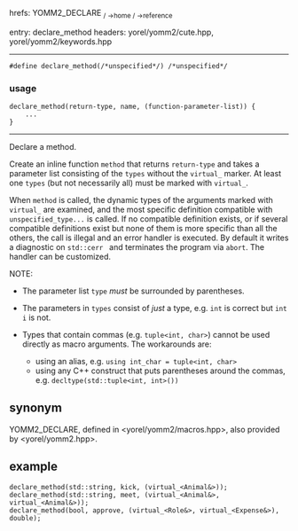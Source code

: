 hrefs: YOMM2_DECLARE 
<sub>/ ->home / ->reference </sub>

entry: declare_method
headers: yorel/yomm2/cute.hpp, yorel/yomm2/keywords.hpp

---
```
#define declare_method(/*unspecified*/) /*unspecified*/
```
### usage
```
declare_method(return-type, name, (function-parameter-list)) {
    ...
}
```
---
Declare a method.

Create an inline function `method` that returns `return-type` and takes a
parameter list consisting of the `types` without the `virtual_` marker. At least
one `types` (but not necessarily all) must be marked with `virtual_`.

When `method` is called, the dynamic types of the arguments marked with
`virtual_` are examined, and the most specific definition compatible with
`unspecified_type...` is called. If no compatible definition exists, or if
several compatible definitions exist but none of them is more specific than all
the others, the call is illegal and an error handler is executed. By default it
writes a diagnostic on `std::cerr ` and terminates the program via `abort`. The
handler can be customized.

NOTE:

* The parameter list `type` _must_ be surrounded by parentheses.

* The parameters in `types` consist of _just_ a type, e.g. `int` is correct
  but `int i` is not.

* Types that contain commas (e.g. `tuple<int, char>`) cannot be used directly as
  macro arguments. The workarounds are:
  * using an alias, e.g. `using int_char = tuple<int, char>`
  * using any C++ construct that puts parentheses around the commas,
    e.g. `decltype(std::tuple<int, int>())`

## synonym
YOMM2_DECLARE, defined in <yorel/yomm2/macros.hpp>, also provided by <yorel/yomm2.hpp>.

## example
```
declare_method(std::string, kick, (virtual_<Animal&>));
declare_method(std::string, meet, (virtual_<Animal&>, virtual_<Animal&>));
declare_method(bool, approve, (virtual_<Role&>, virtual_<Expense&>), double);
```
